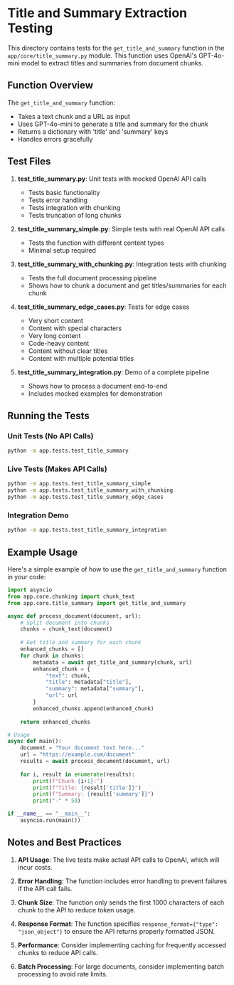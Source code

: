 # Title and Summary Extraction Testing

This directory contains tests for the `get_title_and_summary` function in the `app/core/title_summary.py` module. This function uses OpenAI's GPT-4o-mini model to extract titles and summaries from document chunks.

## Function Overview

The `get_title_and_summary` function:
- Takes a text chunk and a URL as input
- Uses GPT-4o-mini to generate a title and summary for the chunk
- Returns a dictionary with 'title' and 'summary' keys
- Handles errors gracefully

## Test Files

1. **test_title_summary.py**: Unit tests with mocked OpenAI API calls
   - Tests basic functionality
   - Tests error handling
   - Tests integration with chunking
   - Tests truncation of long chunks

2. **test_title_summary_simple.py**: Simple tests with real OpenAI API calls
   - Tests the function with different content types
   - Minimal setup required

3. **test_title_summary_with_chunking.py**: Integration tests with chunking
   - Tests the full document processing pipeline
   - Shows how to chunk a document and get titles/summaries for each chunk

4. **test_title_summary_edge_cases.py**: Tests for edge cases
   - Very short content
   - Content with special characters
   - Very long content
   - Code-heavy content
   - Content without clear titles
   - Content with multiple potential titles

5. **test_title_summary_integration.py**: Demo of a complete pipeline
   - Shows how to process a document end-to-end
   - Includes mocked examples for demonstration

## Running the Tests

### Unit Tests (No API Calls)

```bash
python -m app.tests.test_title_summary
```

### Live Tests (Makes API Calls)

```bash
python -m app.tests.test_title_summary_simple
python -m app.tests.test_title_summary_with_chunking
python -m app.tests.test_title_summary_edge_cases
```

### Integration Demo

```bash
python -m app.tests.test_title_summary_integration
```

## Example Usage

Here's a simple example of how to use the `get_title_and_summary` function in your code:

```python
import asyncio
from app.core.chunking import chunk_text
from app.core.title_summary import get_title_and_summary

async def process_document(document, url):
    # Split document into chunks
    chunks = chunk_text(document)
    
    # Get title and summary for each chunk
    enhanced_chunks = []
    for chunk in chunks:
        metadata = await get_title_and_summary(chunk, url)
        enhanced_chunk = {
            "text": chunk,
            "title": metadata["title"],
            "summary": metadata["summary"],
            "url": url
        }
        enhanced_chunks.append(enhanced_chunk)
    
    return enhanced_chunks

# Usage
async def main():
    document = "Your document text here..."
    url = "https://example.com/document"
    results = await process_document(document, url)
    
    for i, result in enumerate(results):
        print(f"Chunk {i+1}:")
        print(f"Title: {result['title']}")
        print(f"Summary: {result['summary']}")
        print("-" * 50)

if __name__ == "__main__":
    asyncio.run(main())
```

## Notes and Best Practices

1. **API Usage**: The live tests make actual API calls to OpenAI, which will incur costs.

2. **Error Handling**: The function includes error handling to prevent failures if the API call fails.

3. **Chunk Size**: The function only sends the first 1000 characters of each chunk to the API to reduce token usage.

4. **Response Format**: The function specifies `response_format={"type": "json_object"}` to ensure the API returns properly formatted JSON.

5. **Performance**: Consider implementing caching for frequently accessed chunks to reduce API calls.

6. **Batch Processing**: For large documents, consider implementing batch processing to avoid rate limits.
